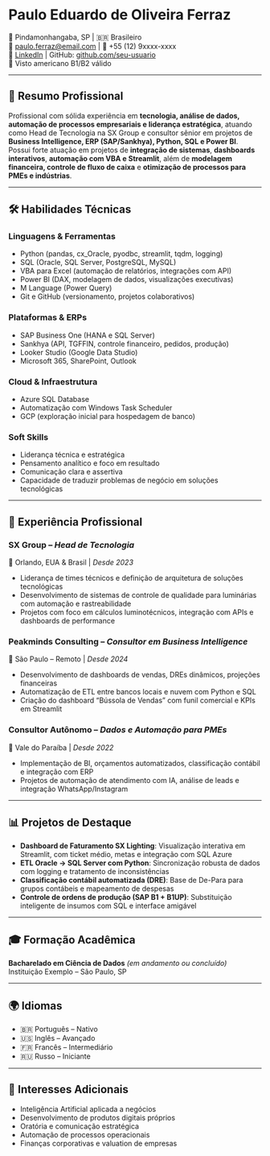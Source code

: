 
# Paulo Eduardo de Oliveira Ferraz

📍 Pindamonhangaba, SP | 🇧🇷 Brasileiro  
📧 paulo.ferraz@email.com | 📱 +55 (12) 9xxxx-xxxx  
🔗 [LinkedIn](https://linkedin.com/in/seu-perfil) | GitHub: [github.com/seu-usuario](https://github.com/seu-usuario)  
📌 Visto americano B1/B2 válido

---

## 🎯 Resumo Profissional

Profissional com sólida experiência em **tecnologia, análise de dados, automação de processos empresariais e liderança estratégica**, atuando como Head de Tecnologia na SX Group e consultor sênior em projetos de **Business Intelligence, ERP (SAP/Sankhya), Python, SQL e Power BI**.  
Possui forte atuação em projetos de **integração de sistemas**, **dashboards interativos**, **automação com VBA e Streamlit**, além de **modelagem financeira, controle de fluxo de caixa** e **otimização de processos para PMEs e indústrias**.

---

## 🛠️ Habilidades Técnicas

### Linguagens & Ferramentas
- Python (pandas, cx_Oracle, pyodbc, streamlit, tqdm, logging)
- SQL (Oracle, SQL Server, PostgreSQL, MySQL)
- VBA para Excel (automação de relatórios, integrações com API)
- Power BI (DAX, modelagem de dados, visualizações executivas)
- M Language (Power Query)
- Git e GitHub (versionamento, projetos colaborativos)

### Plataformas & ERPs
- SAP Business One (HANA e SQL Server)
- Sankhya (API, TGFFIN, controle financeiro, pedidos, produção)
- Looker Studio (Google Data Studio)
- Microsoft 365, SharePoint, Outlook

### Cloud & Infraestrutura
- Azure SQL Database
- Automatização com Windows Task Scheduler
- GCP (exploração inicial para hospedagem de banco)

### Soft Skills
- Liderança técnica e estratégica
- Pensamento analítico e foco em resultado
- Comunicação clara e assertiva
- Capacidade de traduzir problemas de negócio em soluções tecnológicas

---

## 🚀 Experiência Profissional

### SX Group – *Head de Tecnologia*  
📍 Orlando, EUA & Brasil | *Desde 2023*  
- Liderança de times técnicos e definição de arquitetura de soluções tecnológicas  
- Desenvolvimento de sistemas de controle de qualidade para luminárias com automação e rastreabilidade  
- Projetos com foco em cálculos luminotécnicos, integração com APIs e dashboards de performance  

### Peakminds Consulting – *Consultor em Business Intelligence*  
📍 São Paulo – Remoto | *Desde 2024*  
- Desenvolvimento de dashboards de vendas, DREs dinâmicos, projeções financeiras  
- Automatização de ETL entre bancos locais e nuvem com Python e SQL  
- Criação do dashboard “Bússola de Vendas” com funil comercial e KPIs em Streamlit  

### Consultor Autônomo – *Dados e Automação para PMEs*  
📍 Vale do Paraíba | *Desde 2022*  
- Implementação de BI, orçamentos automatizados, classificação contábil e integração com ERP  
- Projetos de automação de atendimento com IA, análise de leads e integração WhatsApp/Instagram  

---

## 📊 Projetos de Destaque

- **Dashboard de Faturamento SX Lighting**: Visualização interativa em Streamlit, com ticket médio, metas e integração com SQL Azure  
- **ETL Oracle → SQL Server com Python**: Sincronização robusta de dados com logging e tratamento de inconsistências  
- **Classificação contábil automatizada (DRE)**: Base de De-Para para grupos contábeis e mapeamento de despesas  
- **Controle de ordens de produção (SAP B1 + B1UP)**: Substituição inteligente de insumos com SQL e interface amigável  

---

## 🎓 Formação Acadêmica

**Bacharelado em Ciência de Dados** *(em andamento ou concluído)*  
Instituição Exemplo – São Paulo, SP

---

## 🌍 Idiomas

- 🇧🇷 Português – Nativo  
- 🇺🇸 Inglês – Avançado  
- 🇫🇷 Francês – Intermediário  
- 🇷🇺 Russo – Iniciante  

---

## 🧠 Interesses Adicionais

- Inteligência Artificial aplicada a negócios  
- Desenvolvimento de produtos digitais próprios  
- Oratória e comunicação estratégica  
- Automação de processos operacionais  
- Finanças corporativas e valuation de empresas
